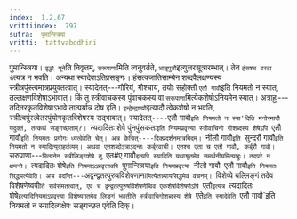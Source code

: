 ```yaml
---
index:  1.2.67
vrittiindex:  797
sutra:  पुमान्स्त्रिया
vritti:  tattvabodhini 
---
```


पुमान्स्त्रिया। `वृद्धो यूने`ति निवृत्तम्, `सरूपाणा`मिति त्वनुवर्तते, `भ्रातृपुत्रौ`इत्युत्तरसूत्रारम्भात्। तेन `हंसश्च वरटा चे`त्यत्र न भवति। अन्यथा स्यादेवाऽतिप्रसङ्गः। हंसत्वजातिसाम्येन शब्दवैलक्षण्यस्य स्त्रीत्रपुंस्त्वमात्रप्रयुक्तत्वात्। स्यादेतत्---गौरियं, गौश्चायं, तयोः सहोक्तौ `एतौ गावौ`इति नियमतो न स्यात्, तल्लक्षणविशेषाऽभावात्। किं तु स्त्रीवाचकस्य पुंवाचकस्य वा `सरूपाणा`मित्येकशेषोऽनियमेन स्यात्। अत्राहुः---तदितरकृतविशेषाऽभावे तात्पर्यान्न दोष इति। `इन्द्रेन्द्राण्यौ`इत्यादौ त्वेकशेषो न भवति, स्त्रीत्वपुंस्त्वेतरपुंयोगकृतविशेषस्य सद्भावात्। स्यादेतत्`----`एतौ गावौ`इति नियमतो न स्या'दिति मनोरमादौ यदुक्तं, तत्कथं सङ्गच्छताम्?। `त्यदादितः शेषे पुंनपुंसकतः`इति नियमप्रवृत्त्या स्त्रीवाचिनो गोशब्दस्य शेषेऽपि `एतौ गावौ`इति नियमतः प्रयोगः ध्यत्वेवेति चेत्। अत्र केचित्----दिक्प्रदर्शनमात्रमिदम्। `नीलौ गावौ`इति `सुन्दरौ गावौ`इति नियमतो न स्यादित्युदाहर्तव्यम्। अथवा एतशब्दोऽत्राऽदन्तः कर्बुरवाची। एतश्च एता च एतौ गावौ, कर्बुरौ गावौ। `सरुपाणा---`मित्यनेन स्त्रीलिङ्गशेषे तु `एत#ए गावौ`इत्यपि स्यादिति यथाश्रुतमेव समर्थनीयमित्याहुः। तदपरे न क्षमन्ते। `त्यदादितः शेषे`इति नियमाऽऽप्रवृत्तावपि `पुमान्स्त्रिया`इति नियमप्रवृत्त्या `नीलौ गावौ` `एतौ गावौ`इति नियमतः सिद्ध्यत्येवेति। अत्र वदन्ति---`अद्वन्द्वतत्पुरुषविशेषणाना`मित्येतन्न्यायसिद्धमेव वचनम्। `विशेष्ये यल्लिङ्गं तदेव विशेषणेष्वपी`ति सर्वसंमतत्वात्, एवं च द्वन्द्वतत्पुरुषविशेषणेष्विव एकशेषविशेषणेऽपि `एतौ`इत्यत्र `त्यदादितः शेषे`इत्यादिनियमाऽप्रवृत्त्या विशेष्यगतमेव लिङ्गं भवतीति स्त्रीवाचिगोशब्दस्य शेषे `एते`इति स्यादेवेति `एतौ गावौ`इति नियमतो न स्यादित्यक्षेपः सङ्गच्छत एवेति दिक्।

